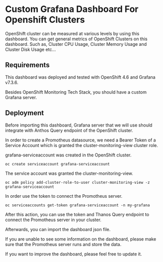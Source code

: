 # Custom Grafana Dashboard For Openshift Clusters

OpenShift cluster can be measured at various levels by using this dashboard. You can get general metrics of OpenShift Clusters on this dashboard. Such as, Cluster CPU Usage, Cluster Memory Usage and Cluster Disk Usage etc...

## Requirements

This dashboard was deployed and tested with OpenShift 4.6 and Grafana v7.3.6. 

Besides OpenShift Monitoring Tech Stack, you should have a custom Grafana server.

## Deployment

Before importing this dashboard, Grafana server that we will use should integrate with Anthos Query endpoint of the OpenShift cluster. 

In order to create a Promotheus datasource, we need a Bearer Token of a Service Account which is granted the cluster-monitoring-view cluster role.

grafana-serviceaccount was created in the OpenShift cluster. 

```
oc create serviceaccount grafana-serviceaccount
```
The service account was granted the cluster-monitoring-view.
```
oc adm policy add-cluster-role-to-user cluster-monitoring-view -z grafana-serviceaccount
```
In order use the token to connect the Promotheus server. 
```
oc serviceaccounts get-token grafana-serviceaccount -n my-grafana
```

After this action, you can use the token and Thanos Query endpoint to connect the Promotheus server in your cluster. 

Afterwards, you can import the dashboard json file. 

If you are unable to see some information on the dashboard, please make sure that the Promotheus server runs and store the data.

If you want to improve the dashboard, please feel free to update it. 
